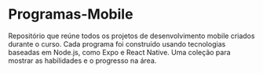 # Programas-Mobile
Repositório que reúne todos os projetos de desenvolvimento mobile criados durante o curso. Cada programa foi construído usando tecnologias baseadas em Node.js, como Expo e React Native. Uma coleção para mostrar as habilidades e o progresso na área.
